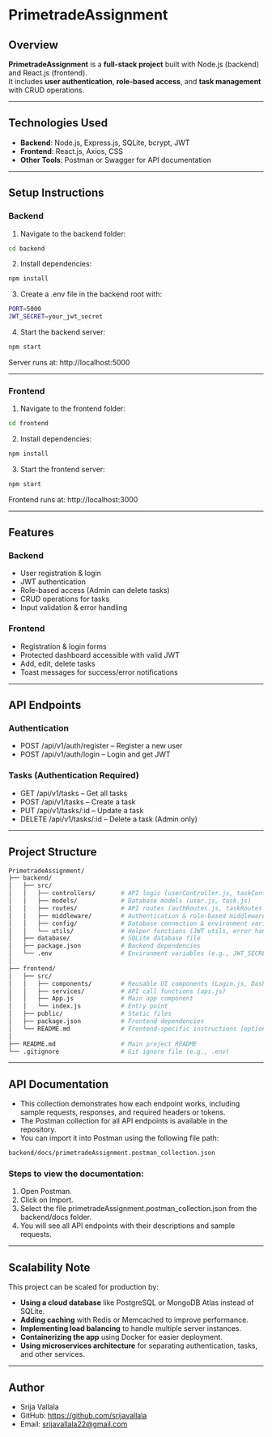 # PrimetradeAssignment

## Overview
**PrimetradeAssignment** is a **full-stack project** built with Node.js (backend) and React.js (frontend).  
It includes **user authentication**, **role-based access**, and **task management** with CRUD operations.  

---

## Technologies Used
- **Backend**: Node.js, Express.js, SQLite, bcrypt, JWT  
- **Frontend**: React.js, Axios, CSS  
- **Other Tools**: Postman or Swagger for API documentation  

---

## Setup Instructions

### Backend
1. Navigate to the backend folder:
```bash
cd backend
```
2. Install dependencies:
```bash
npm install
```
3. Create a .env file in the backend root with:
```bash
PORT=5000
JWT_SECRET=your_jwt_secret
```
4. Start the backend server:
```bash
npm start
```
Server runs at: http://localhost:5000

---

### Frontend

1. Navigate to the frontend folder:
```bash
cd frontend
```
2. Install dependencies:
```bash
npm install
```
3. Start the frontend server:
```bash
npm start
```
Frontend runs at: http://localhost:3000

---

## Features

### Backend

- User registration & login
- JWT authentication
- Role-based access (Admin can delete tasks)
- CRUD operations for tasks
- Input validation & error handling

### Frontend

- Registration & login forms
- Protected dashboard accessible with valid JWT
- Add, edit, delete tasks
- Toast messages for success/error notifications

---

## API Endpoints

### Authentication

- POST /api/v1/auth/register – Register a new user
- POST /api/v1/auth/login – Login and get JWT

### Tasks (Authentication Required)

- GET /api/v1/tasks – Get all tasks
- POST /api/v1/tasks – Create a task
- PUT /api/v1/tasks/:id – Update a task
- DELETE /api/v1/tasks/:id – Delete a task (Admin only)

---

## Project Structure

```bash
PrimetradeAssignment/
├── backend/
│   ├── src/
│   │   ├── controllers/       # API logic (userController.js, taskController.js)
│   │   ├── models/            # Database models (user.js, task.js)
│   │   ├── routes/            # API routes (authRoutes.js, taskRoutes.js)
│   │   ├── middleware/        # Authentication & role-based middleware
│   │   ├── config/            # Database connection & environment variables
│   │   └── utils/             # Helper functions (JWT utils, error handling)
│   ├── database/              # SQLite database file
│   ├── package.json           # Backend dependencies
│   └── .env                   # Environment variables (e.g., JWT_SECRET)
│
├── frontend/
│   ├── src/
│   │   ├── components/        # Reusable UI components (Login.js, Dashboard.js, TaskCard.js)
│   │   ├── services/          # API call functions (api.js)
│   │   ├── App.js             # Main app component
│   │   └── index.js           # Entry point
│   ├── public/                # Static files
│   ├── package.json           # Frontend dependencies
│   └── README.md              # Frontend-specific instructions (optional)
│
├── README.md                  # Main project README
└── .gitignore                 # Git ignore file (e.g., .env)
```
---

## API Documentation

- This collection demonstrates how each endpoint works, including sample requests, responses, and required headers or tokens.
- The Postman collection for all API endpoints is available in the repository.
- You can import it into Postman using the following file path:
```bash
backend/docs/primetradeAssignment.postman_collection.json
```
### Steps to view the documentation:

1. Open Postman.
2. Click on Import.
3. Select the file primetradeAssignment.postman_collection.json from the backend/docs folder.
4. You will see all API endpoints with their descriptions and sample requests.

---

## Scalability Note

This project can be scaled for production by:
- **Using a cloud database** like PostgreSQL or MongoDB Atlas instead of SQLite.
- **Adding caching** with Redis or Memcached to improve performance.
- **Implementing load balancing** to handle multiple server instances.
- **Containerizing the app** using Docker for easier deployment.
- **Using microservices architecture** for separating authentication, tasks, and other services.

---

## Author

- Srija Vallala
- GitHub: https://github.com/srijavallala
- Email: srijavallala22@gmail.com